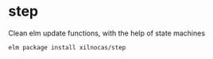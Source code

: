 # step
Clean elm update functions, with the help of state machines


```
elm package install xilnocas/step
```
